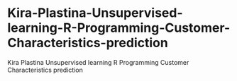 # Kira-Plastina-Unsupervised-learning-R-Programming-Customer-Characteristics-prediction
Kira Plastina Unsupervised learning R Programming Customer Characteristics prediction

